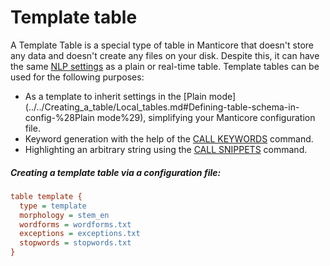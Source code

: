 # Template table

<!-- example template -->
 A Template Table is a special type of table in Manticore that doesn't store any data and doesn't create any files on your disk. Despite this, it can have the same [NLP settings](../../Creating_a_table/Local_tables/Plain_and_real-time_table_settings.md#Natural-language-processing-specific-settings) as a plain or real-time table. Template tables can be used for the following purposes:

* As a template to inherit settings in the  [Plain mode](../../Creating_a_table/Local_tables.md#Defining-table-schema-in-config-%28Plain mode%29), simplifying your Manticore configuration file.
* Keyword generation with the help of the [CALL KEYWORDS](../../Searching/Autocomplete.md#CALL-KEYWORDS) command.
* Highlighting an arbitrary string using the [CALL SNIPPETS](../../Searching/Highlighting.md#CALL-SNIPPETS) command.


<!-- intro -->
##### Creating a template table via a configuration file:

<!-- request CONFIG -->

```ini
table template {
  type = template
  morphology = stem_en
  wordforms = wordforms.txt
  exceptions = exceptions.txt
  stopwords = stopwords.txt
}
```
<!-- end -->
<!-- proofread -->

